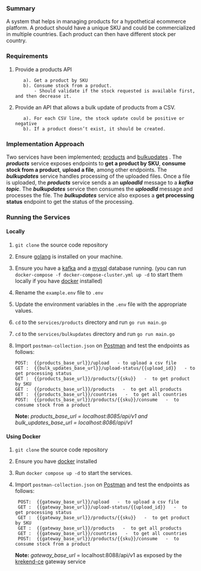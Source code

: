### Summary
A system that helps in managing products for a hypothetical ecommerce  platform. A product should have a unique SKU and could be commercialized in
multiple countries. Each product can then have different stock per country.

### Requirements 
  1. Provide a products API
   
            a). Get a product by SKU
            b). Consume stock from a product. 
                - Should validate if the stock requested is available first, and then decrease it.
  
  2. Provide an API that allows a bulk update of products from a CSV.
        
            a). For each CSV line, the stock update could be positive or negative
            b). If a product doesn’t exist, it should be created.


### Implementation Approach
Two services have been implemented; [products](https://github.com/samuelemwangi/jumia-mds-test/tree/master/services/products) and [bulkupdates](https://github.com/samuelemwangi/jumia-mds-test/tree/master/services/bulkupdates) . The ***products*** service  exposes endpoints to **get a product by SKU**, **consume stock from a product**, **upload a file**, among other endpoints. The ***bulkupdates*** service handles processing of the uploaded files. Once a file is uploaded, the ***products*** service sends a an ***uploadId*** message to a ***kafka topic***. The ***bulkupdates*** service then consumes the ***uploadId*** message and processes the file. The ***bulkupdates*** service also exposes a **get processing status** endpoint to get the status of the processing.



### Running the Services
#### Locally
 
1. `git clone` the source code repository
2. Ensure [golang](https://go.dev/doc/install) is installed on your machine. 
3. Ensure you have a [kafka](https://kafka.apache.org/documentation/#quickstart) and a [mysql](https://www.mysql.com/products/workbench/) database running. (you can run  `docker-compose -f docker-compose-cluster.yml up -d` to start them locally if you have [docker](https://docs.docker.com/engine/install/) installed)
4.  Rename the `example.env` file to `.env`
5.  Update the environment variables in the `.env` file with the appropriate values.
6.  `cd` to the `services/products` directory and run `go run main.go`
7.  `cd` to the `services/bulkupdates` directory and run `go run main.go`
8.  Import `postman-collection.json` on [Postman](https://www.postman.com/downloads/) and test the endpoints as follows: 
   
 
        POST:  {{products_base_url}}/upload   - to upload a csv file
        GET :  {{bulk_updates_base_url}}/upload-status/{{upload_id}}   - to get processing status
        GET :  {{products_base_url}}/products/{{sku}}   -  to get product by SKU
        GET :  {{products_base_url}}/products   -  to get all products
        GET :  {{products_base_url}}/countries   -  to get all countries
        POST:  {{products_base_url}}/products/{{sku}}/consume   -  to consume stock from a product

    **Note:** *products_base_url = localhost:8085/api/v1  and bulk_updates_base_url = localhost:8086/api/v1*


#### Using Docker
1. `git clone` the source code repository
2. Ensure you have [docker](https://docs.docker.com/engine/install/) installed
3. Run `docker compose up -d` to start the services.
4. Import `postman-collection.json` on [Postman](https://www.postman.com/downloads/) and test the endpoints as follows: 
        
        POST:  {{gateway_base_url}}/upload   -  to upload a csv file
        GET :  {{gateway_base_url}}/upload-status/{{upload_id}}   -  to get processing status
        GET :  {{gateway_base_url}}/products/{{sku}}   -  to get product by SKU
        GET :  {{gateway_base_url}}/products   -  to get all products
        GET :  {{gateway_base_url}}/countries   -  to get all countries
        POST:  {{gateway_base_url}}/products/{{sku}}/consume   -  to consume stock from a product

    **Note:** *gateway_base_url* = localhost:8088/api/v1 as exposed by the [krekend-ce](https://www.krakend.io/) gateway service
